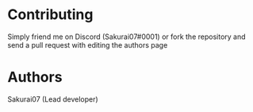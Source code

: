 # Contributing
Simply friend me on Discord (Sakurai07#0001)
or fork the repository and send a pull request with editing the authors page

# Authors
Sakurai07 (Lead developer)